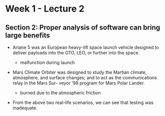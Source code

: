 # Week 1 - Lecture 2

## Section 2: Proper analysis of software can bring large benefits

- Ariane 5 was an European heavy-lift space launch vehicle designed to deliver payloads into the GTO, LEO, or further into the space.

    - malfunction during launch

- Mars Climate Orbiter was designed to study the Martian climate, atmosphere, and surface changes; and to act as the communications relay in the Mars Sur- veyor ‘98 program for Mars Polar Lander.

    - burned due to the atmospheric friction

- From the above two real-life scenarios, we can see that testing was inadequate.
